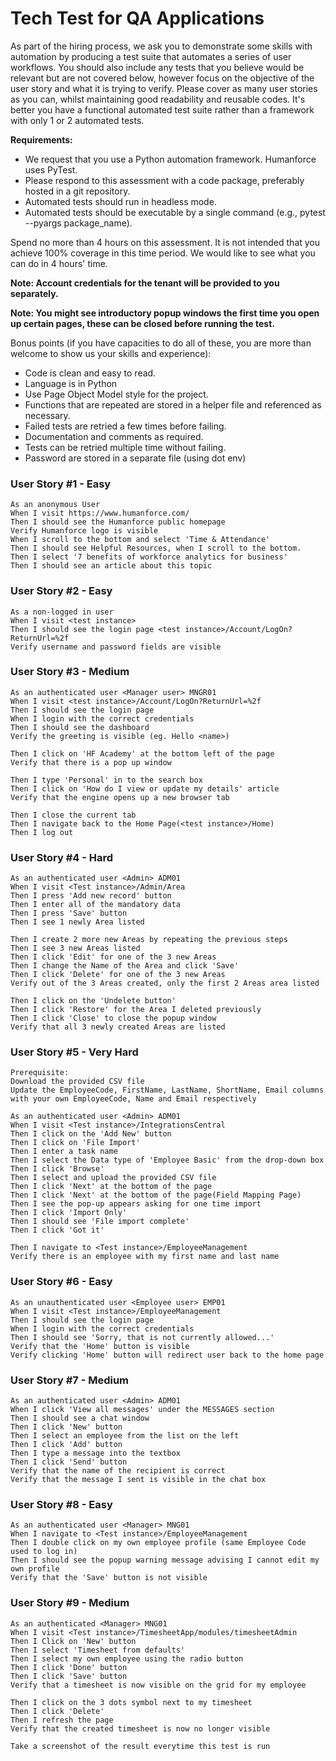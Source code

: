 # Tech Test for QA Applications

As part of the hiring process, we ask you to demonstrate some skills with automation by producing a test suite that automates a series of user workflows. You should also include any tests that you believe would be relevant but are not covered below, however focus on the objective of the user story and what it is trying to verify.
Please cover as many user stories as you can, whilst maintaining good readability and reusable codes. It's better you have a functional automated test suite rather than a framework with only 1 or 2 automated tests.

**Requirements:**
  - We request that you use a Python automation framework. Humanforce uses PyTest.
  - Please respond to this assessment with a code package, preferably hosted in a git repository.
  - Automated tests should run in headless mode.
  - Automated tests should be executable by a single command (e.g., pytest --pyargs package_name).

Spend no more than 4 hours on this assessment. It is not intended that you achieve 100% coverage in this time period. We would like to see what you can do in 4 hours' time.

**Note: Account credentials for the tenant will be provided to you separately.**

**Note: You might see introductory popup windows the first time you open up certain pages, these can be closed before running the test.**

Bonus points (if you have capacities to do all of these, you are more than welcome to show us your skills and experience):

- Code is clean and easy to read.
- Language is in Python
- Use Page Object Model style for the project.
- Functions that are repeated are stored in a helper file and referenced as necessary.
- Failed tests are retried a few times before failing.
- Documentation and comments as required.
- Tests can be retried multiple time without failing.
- Password are stored in a separate file (using dot env)

### User Story #1 - Easy ###
```
As an anonymous User
When I visit https://www.humanforce.com/
Then I should see the Humanforce public homepage
Verify Humanforce logo is visible
When I scroll to the bottom and select 'Time & Attendance'
Then I should see Helpful Resources, when I scroll to the bottom.
Then I select '7 benefits of workforce analytics for business'
Then I should see an article about this topic
```
### User Story #2 - Easy ###
```
As a non-logged in user
When I visit <test instance>
Then I should see the login page <test instance>/Account/LogOn?ReturnUrl=%2f
Verify username and password fields are visible
```
### User Story #3 - Medium ###
```
As an authenticated user <Manager user> MNGR01
When I visit <test instance>/Account/LogOn?ReturnUrl=%2f
Then I should see the login page
When I login with the correct credentials
Then I should see the dashboard
Verify the greeting is visible (eg. Hello <name>)

Then I click on 'HF Academy' at the bottom left of the page
Verify that there is a pop up window

Then I type 'Personal' in to the search box
Then I click on 'How do I view or update my details' article
Verify that the engine opens up a new browser tab

Then I close the current tab
Then I navigate back to the Home Page(<test instance>/Home)
Then I log out
```
### User Story #4 - Hard ###
```
As an authenticated user <Admin> ADM01
When I visit <Test instance>/Admin/Area
Then I press 'Add new record' button
Then I enter all of the mandatory data
Then I press 'Save' button
Then I see 1 newly Area listed

Then I create 2 more new Areas by repeating the previous steps
Then I see 3 new Areas listed
Then I click 'Edit' for one of the 3 new Areas
Then I change the Name of the Area and click 'Save'
Then I click 'Delete' for one of the 3 new Areas
Verify out of the 3 Areas created, only the first 2 Areas area listed

Then I click on the 'Undelete button'
Then I click 'Restore' for the Area I deleted previously
Then I click 'Close' to close the popup window
Verify that all 3 newly created Areas are listed
```
### User Story #5 - Very Hard ###
```
Prerequisite: 
Download the provided CSV file
Update the EmployeeCode, FirstName, LastName, ShortName, Email columns 
with your own EmployeeCode, Name and Email respectively

As an authenticated user <Admin> ADM01
When I visit <Test instance>/IntegrationsCentral
Then I click on the 'Add New' button
Then I click on 'File Import'
Then I enter a task name
Then I select the Data type of 'Employee Basic' from the drop-down box
Then I click 'Browse'
Then I select and upload the provided CSV file
Then I click 'Next' at the bottom of the page
Then I click 'Next' at the bottom of the page(Field Mapping Page)
Then I see the pop-up appears asking for one time import
Then I click 'Import Only'
Then I should see 'File import complete'
Then I click 'Got it'

Then I navigate to <Test instance>/EmployeeManagement
Verify there is an employee with my first name and last name
```
### User Story #6 - Easy ###
```
As an unauthenticated user <Employee user> EMP01
When I visit <Test instance>/EmployeeManagement
Then I should see the login page
When I login with the correct credentials
Then I should see 'Sorry, that is not currently allowed...'
Verify that the 'Home' button is visible
Verify clicking 'Home' button will redirect user back to the home page
```
### User Story #7 - Medium ###
```
As an authenticated user <Admin> ADM01
When I click 'View all messages' under the MESSAGES section
Then I should see a chat window
Then I click 'New' button
Then I select an employee from the list on the left
Then I click 'Add' button
Then I type a message into the textbox
Then I click 'Send' button
Verify that the name of the recipient is correct
Verify that the message I sent is visible in the chat box
```
### User Story #8 - Easy ###
```
As an authenticated user <Manager> MNG01
When I navigate to <Test instance>/EmployeeManagement
Then I double click on my own employee profile (same Employee Code used to log in)
Then I should see the popup warning message advising I cannot edit my own profile
Verify that the 'Save' button is not visible
```
### User Story #9 - Medium ###
```
As an authenticated <Manager> MNG01
When I visit <Test instance>/TimesheetApp/modules/timesheetAdmin
Then I Click on 'New' button
Then I select 'Timesheet from defaults'
Then I select my own employee using the radio button
Then I click 'Done' button
Then I click 'Save' button
Verify that a timesheet is now visible on the grid for my employee

Then I click on the 3 dots symbol next to my timesheet
Then I click 'Delete'
Then I refresh the page
Verify that the created timesheet is now no longer visible

Take a screenshot of the result everytime this test is run
```
